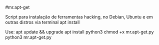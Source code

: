 #mr.apt-get

Script para instalação de ferramentas hacking, no Debian, Ubuntu e em
outras distros via terminal apt install

Use:
apt update && upgrade
apt install python3
chmod +x mr.apt-get.py
python3 mr.apt-get.py
